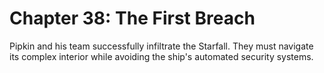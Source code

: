 # Chapter 38: The First Breach

Pipkin and his team successfully infiltrate the Starfall. They must navigate its complex interior while avoiding the ship's automated security systems.
